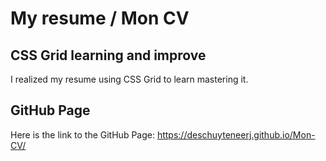 # My resume / Mon CV

## CSS Grid learning and improve

I realized my resume using CSS Grid to learn mastering it.

## GitHub Page

Here is the link to the GitHub Page: <https://deschuyteneerj.github.io/Mon-CV/>